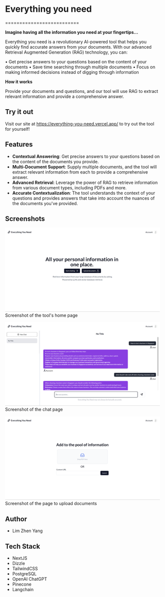 # **Everything you need**
==========================

**Imagine having all the information you need at your fingertips...**

Everything you need is a revolutionary AI-powered tool that helps you quickly find accurate answers from your documents. With our advanced Retrieval Augmented Generation (RAG) technology, you can:

• Get precise answers to your questions based on the content of your documents
• Save time searching through multiple documents
• Focus on making informed decisions instead of digging through information

**How it works**

Provide your documents and questions, and our tool will use RAG to extract relevant information and provide a comprehensive answer.

**Try it out**
------------

Visit our site at https://everything-you-need.vercel.app/ to try out the tool for yourself!

**Features**
----------

* **Contextual Answering**: Get precise answers to your questions based on the content of the documents you provide.
* **Multi-Document Support**: Supply multiple documents, and the tool will extract relevant information from each to provide a comprehensive answer.
* **Advanced Retrieval**: Leverage the power of RAG to retrieve information from various document types, including PDFs and more.
* **Accurate Contextualization**: The tool understands the context of your questions and provides answers that take into account the nuances of the documents you've provided.

**Screenshots**
----------

![Screenshot 1](demo/home-page.png)
Screenshot of the tool's home page

![Screenshot 2](demo/chat-page.png)
Screenshot of the chat page

![Screenshot 3](demo/upload-docs-page.png)
Screenshot of the page to upload documents

**Author**
----------

* Lim Zhen Yang

**Tech Stack**
---------------
+ NextJS
+ Dizzle
+ TailwindCSS
+ PostgreSQL
+ OpenAI ChatGPT
+ Pinecone
+ Langchain
